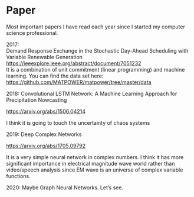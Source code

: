 # Paper
 Most important papers I have read each year since I started my computer science professional.

2017:  
Demand Response Exchange in the Stochastic Day-Ahead Scheduling with Variable Renewable Generation
 https://ieeexplore.ieee.org/abstract/document/7051232   
It is a combination of unit commitment (linear programming) and machine learning.
You can find the data set here: https://github.com/MATPOWER/matpower/tree/master/data

2018: 
Convolutional LSTM Network: A Machine Learning Approach for Precipitation Nowcasting

https://arxiv.org/abs/1506.04214

I think it is going to touch the uncertainty of chaos systems

2019: 
Deep Complex Networks

https://arxiv.org/abs/1705.09792

It is a very simple neural network in complex numbers. I think it has more significant importance in electrical magnitude wave world rather than video/speech analysis since EM wave is an universe of complex variable functions. 

2020:
Maybe Graph Neural Networks. Let’s see.
